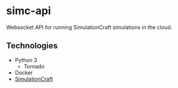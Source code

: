 # simc-api
Websocket API for running SimulationCraft simulations in the cloud. 
## Technologies
* Python 3
  * Tornado
* Docker
* [SimulationCraft](https://www.simulationcraft.org)
